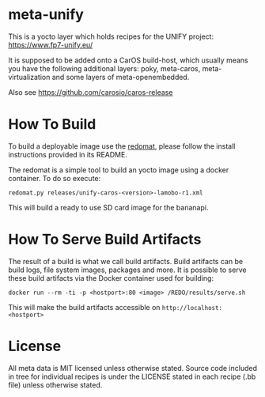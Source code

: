 # meta-unify

This is a yocto layer which holds recipes for the UNIFY project:
https://www.fp7-unify.eu/

It is supposed to be added onto a CarOS build-host,
which usually means you have the following additional
layers: poky, meta-caros, meta-virtualization and some layers 
of meta-openembedded.

Also see https://github.com/carosio/caros-release

# How To Build

To build a deployable image use the [redomat](https://github.com/carosio/redomat),
please follow the install instructions provided in its README.

The redomat is a simple tool to build an yocto image using a docker container.
To do so execute:

```
redomat.py releases/unify-caros-<version>-lamobo-r1.xml
```

This will build a ready to use SD card image for the bananapi.

# How To Serve Build Artifacts

The result of a build is what we call build artifacts. Build artifacts can
be build logs, file system images, packages and more. It is possible to serve
these build artifacts via the Docker container used for building:

```
docker run --rm -ti -p <hostport>:80 <image> /REDO/results/serve.sh
```

This will make the build artifacts accessible on `http://localhost:<hostport>`

# License

All meta data is MIT licensed unless otherwise stated. Source code included
in tree for individual recipes is under the LICENSE stated in each recipe
(.bb file) unless otherwise stated.

